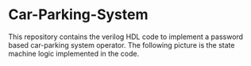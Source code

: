 ﻿# Car-Parking-System
This repository contains the verilog HDL code to implement a password based car-parking system operator. The following picture is the state machine logic implemented in the code. 
